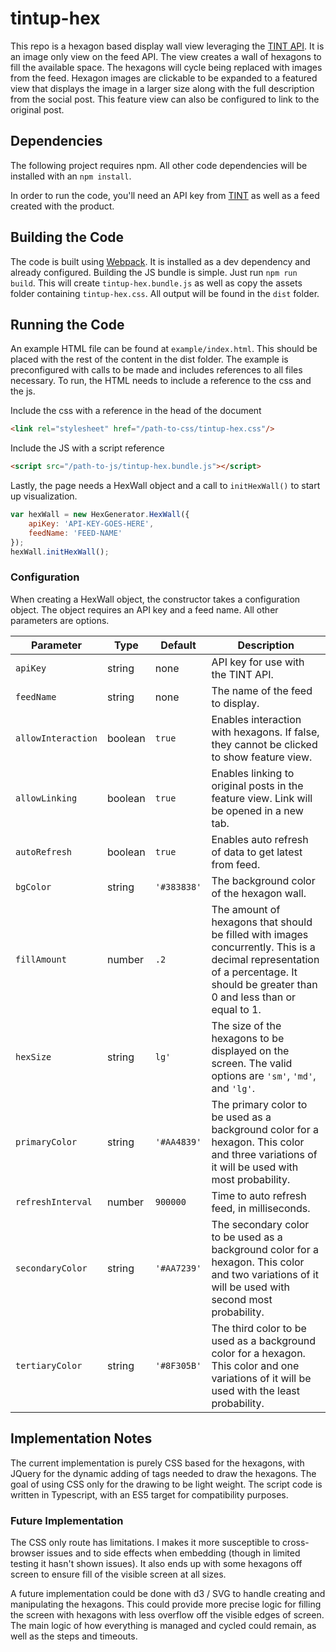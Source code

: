 # tintup-hex

This repo is a hexagon based display wall view leveraging the [TINT API](http://developers.tintup.com/). It is an image only view on the feed API. The view creates a wall of hexagons to fill the available space. The hexagons will cycle being replaced with images from the feed. Hexagon images are clickable to be expanded to a featured view that displays the image in a larger size along with the full description from the social post. This feature view can also be configured to link to the original post.

## Dependencies

The following project requires npm. All other code dependencies will be installed with an `npm install`.

In order to run the code, you'll need an API key from [TINT](http://www.tintup.com/) as well as a feed created with the product.

## Building the Code

The code is built using [Webpack](https://webpack.github.io/). It is installed as a dev dependency and already configured. Building the JS bundle is simple. Just run `npm run build`. This will create `tintup-hex.bundle.js` as well as copy the assets folder containing `tintup-hex.css`. All output will be found in the `dist` folder.

## Running the Code

An example HTML file can be found at `example/index.html`. This should be placed with the rest of the content in the dist folder. The example is preconfigured with calls to be made and includes references to all files necessary. To run, the HTML needs to include a reference to the css and the js. 

Include the css with a reference in the head of the document 

```html
<link rel="stylesheet" href="/path-to-css/tintup-hex.css"/>
```

Include the JS with a script reference 

```html
<script src="/path-to-js/tintup-hex.bundle.js"></script>
```

Lastly, the page needs a HexWall object and a call to `initHexWall()` to start up visualization.

```javascript
var hexWall = new HexGenerator.HexWall({
    apiKey: 'API-KEY-GOES-HERE', 
    feedName: 'FEED-NAME'
});
hexWall.initHexWall();
```

### Configuration

When creating a HexWall object, the constructor takes a configuration object. The object requires an API key and a feed name. All other parameters are options.

| Parameter          | Type    | Default     | Description  |
| ------------------ | ------- |-------------| -----|
| `apiKey`           | string  | none        | API key for use with the TINT API. |
| `feedName`         | string  | none        | The name of the feed to display. |
| `allowInteraction` | boolean | `true`      | Enables interaction with hexagons. If false, they cannot be clicked to show feature view. |
| `allowLinking`     | boolean | `true`      | Enables linking to original posts in the feature view. Link will be opened in a new tab. |
| `autoRefresh`      | boolean | `true`      | Enables auto refresh of data to get latest from feed. |
| `bgColor`          | string  | `'#383838'` | The background color of the hexagon wall. |
| `fillAmount`       | number  | `.2`        | The amount of hexagons that should be filled with images concurrently. This is a decimal representation of a percentage. It should be greater than 0 and less than or equal to 1. |
| `hexSize`          | string  | `lg'`       | The size of the hexagons to be displayed on the screen. The valid options are `'sm'`, `'md'`, and `'lg'`. |
| `primaryColor`     | string  | `'#AA4839'` | The primary color to be used as a background color for a hexagon. This color and three variations of it will be used with most probability. |
| `refreshInterval`  | number  | `900000`    | Time to auto refresh feed, in milliseconds. |
| `secondaryColor`   | string  | `'#AA7239'` | The secondary color to be used as a background color for a hexagon. This color and two variations of it will be used with second most probability. |
| `tertiaryColor`    | string  | `'#8F305B'` | The third color to be used as a background color for a hexagon. This color and one variations of it will be used with the least probability. |

## Implementation Notes

The current implementation is purely CSS based for the hexagons, with JQuery for the dynamic adding of tags needed to draw the hexagons. The goal of using CSS only for the drawing to be light weight. The script code is written in Typescript, with an ES5 target for compatibility purposes. 

### Future Implementation

The CSS only route has limitations. I makes it more susceptible to cross-browser issues and to side effects when embedding (though in limited testing it hasn't shown issues). It also ends up with some hexagons off screen to ensure fill of the visible screen at all sizes. 

A future implementation could be done with d3 / SVG to handle creating and manipulating the hexagons. This could provide more precise logic for filling the screen with hexagons with less overflow off the visible edges of screen. The main logic of how everything is managed and cycled could remain, as well as the steps and timeouts.